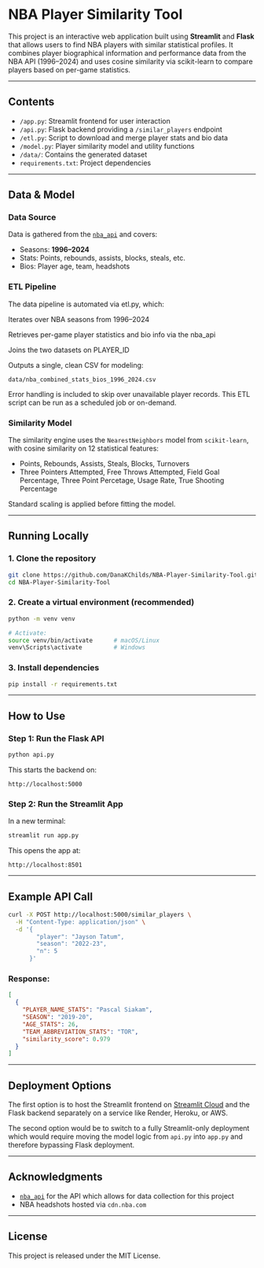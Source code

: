 # NBA Player Similarity Tool

This project is an interactive web application built using **Streamlit** and **Flask** that allows users to find NBA players with similar statistical profiles. It combines player biographical information and performance data from the NBA API (1996–2024) and uses cosine similarity via scikit-learn to compare players based on per-game statistics.

---

## Contents

- `/app.py`: Streamlit frontend for user interaction  
- `/api.py`: Flask backend providing a `/similar_players` endpoint  
- `/etl.py`: Script to download and merge player stats and bio data  
- `/model.py`: Player similarity model and utility functions  
- `/data/`: Contains the generated dataset  
- `requirements.txt`: Project dependencies  

---

## Data & Model

### Data Source

Data is gathered from the [`nba_api`](https://github.com/swar/nba_api) and covers:
- Seasons: **1996–2024**
- Stats: Points, rebounds, assists, blocks, steals, etc.
- Bios: Player age, team, headshots

### ETL Pipeline

The data pipeline is automated via etl.py, which:

Iterates over NBA seasons from 1996–2024

Retrieves per-game player statistics and bio info via the nba_api

Joins the two datasets on PLAYER_ID

Outputs a single, clean CSV for modeling:
```text
data/nba_combined_stats_bios_1996_2024.csv
```

Error handling is included to skip over unavailable player records. This ETL script can be run as a scheduled job or on-demand.

### Similarity Model

The similarity engine uses the `NearestNeighbors` model from `scikit-learn`, with cosine similarity on 12 statistical features:

- Points, Rebounds, Assists, Steals, Blocks, Turnovers  
- Three Pointers Attempted, Free Throws Attempted, Field Goal Percentage, Three Point Percetage, Usage Rate, True Shooting Percentage

Standard scaling is applied before fitting the model.

---

## Running Locally

### 1. Clone the repository

```bash
git clone https://github.com/DanaKChilds/NBA-Player-Similarity-Tool.git
cd NBA-Player-Similarity-Tool
```

### 2. Create a virtual environment (recommended)

```bash
python -m venv venv

# Activate:
source venv/bin/activate      # macOS/Linux
venv\Scripts\activate         # Windows
```

### 3. Install dependencies

```bash
pip install -r requirements.txt
```

---

## How to Use

### Step 1: Run the Flask API

```bash
python api.py
```

This starts the backend on:

```text
http://localhost:5000
```

### Step 2: Run the Streamlit App

In a new terminal:

```bash
streamlit run app.py
```

This opens the app at:

```text
http://localhost:8501
```

---

## Example API Call

```bash
curl -X POST http://localhost:5000/similar_players \
  -H "Content-Type: application/json" \
  -d '{
        "player": "Jayson Tatum",
        "season": "2022-23",
        "n": 5
      }'
```

### Response:

```json
[
  {
    "PLAYER_NAME_STATS": "Pascal Siakam",
    "SEASON": "2019-20",
    "AGE_STATS": 26,
    "TEAM_ABBREVIATION_STATS": "TOR",
    "similarity_score": 0.979
  }
]
```

---

## Deployment Options

The first option is to host the Streamlit frontend on [Streamlit Cloud](https://streamlit.io/cloud) and the Flask backend separately on a service like Render, Heroku, or AWS.

The second option would be to switch to a fully Streamlit-only deployment which would require moving the model logic from `api.py` into `app.py` and therefore bypassing Flask deployment.

---

## Acknowledgments

- [`nba_api`](https://github.com/swar/nba_api) for the API which allows for data collection for this project
- NBA headshots hosted via `cdn.nba.com`

---

## License

This project is released under the MIT License.
